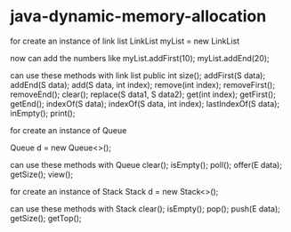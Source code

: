 # java-dynamic-memory-allocation
for create an instance of link list
LinkList<Integer> myList = new LinkList

  now can add the numbers like
  myList.addFirst(10);
   myList.addEnd(20);
  
  can use these methods with link list
  public int size();
    addFirst(S data);
    addEnd(S data);
    add(S data, int index);
   remove(int index);
    removeFirst();
    removeEnd();
    clear();
    replace(S data1, S data2);
    get(int index);
   getFirst();
    getEnd();
    indexOf(S data);
    indexOf(S data, int index);
    lastIndexOf(S data);
    inEmpty();
    print();
  
  for create an instance of Queue
  
  Queue<Double> d = new Queue<>();
  
  can use these methods with Queue
  clear();
  isEmpty();
  poll();
  offer(E data);
  getSize();
  view();
  
  for create an instance of Stack
  Stack<String> d = new Stack<>();
  
  can use these methods with Stack
  clear();
  isEmpty();
  pop();
  push(E data);
  getSize();
  getTop();
